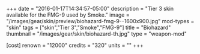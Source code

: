 +++
date = "2016-01-17T14:34:57-05:00"
description = "Tier 3 skin available for the FMG-9 used by Smoke."
image = "/images/gear/skin/preview/biohazard-fmg-9--1600x900.jpg"
mod-types = "skin"
tags = ["skin","Tier 3","Smoke","FMG-9"]
title = "Biohazard"
thumbnail = "/images/gear/skin/biohazard-th.jpg"
type = "weapon-mod"

[cost]
  renown = "12000"
  credits = "320"
  units = ""
+++
